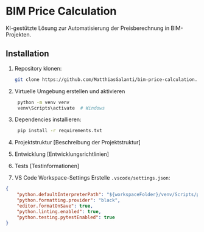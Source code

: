 # BIM Price Calculation

KI-gestützte Lösung zur Automatisierung der Preisberechnung in BIM-Projekten.

## Installation

1. Repository klonen:
   ```bash
   git clone https://github.com/MatthiasGalanti/bim-price-calculation.git 

2. Virtuelle Umgebung erstellen und aktivieren
   ```bash
    python -m venv venv
    venv\Scripts\activate  # Windows

3. Dependencies installieren:
   ```bash 
    pip install -r requirements.txt

4. Projektstruktur
[Beschreibung der Projektstruktur]

5. Entwicklung
[Entwicklungsrichtlinien]

6. Tests
[Testinformationen]

7. VS Code Workspace-Settings
Erstelle `.vscode/settings.json`:
```json
{
    "python.defaultInterpreterPath": "${workspaceFolder}/venv/Scripts/python.exe",
    "python.formatting.provider": "black",
    "editor.formatOnSave": true,
    "python.linting.enabled": true,
    "python.testing.pytestEnabled": true
}
